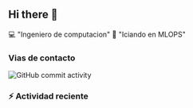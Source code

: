 ## Hi there 👋

<!--
**manusebas/manusebas** is a ✨ _special_ ✨ repository because its `README.md` (this file) appears on your GitHub profile.

Here are some ideas to get you started:

- 🔭 I’m currently working on ...
- 🌱 I’m currently learning ...
- 👯 I’m looking to collaborate on ...
- 🤔 I’m looking for help with ...
- 💬 Ask me about ...
- 📫 How to reach me: ...
- 😄 Pronouns: ...
- ⚡ Fun fact: ...
-->

:computer: "Ingeniero de computacion"
:pencil: "Iciando en MLOPS"




### Vias de contacto
<!--![WEbsite](https://www.linkedin.com/in/manuel-valencia-89647024)
-->
![GitHub commit activity](https://img.shields.io/github/commit-activity/m/manusebas/manusebas)

### :zap: Actividad reciente
<!-- START_SECTION: activity -- >

<!-- END_SECTION: activity -- >

<!-- RECENT_ACTIVITY: last_update -- >
Last Updated: Thursday, August 29th, 2024, 1:03:43 PM
<!-- RECENT_ACTIVITY: last_update_end -- >

00
